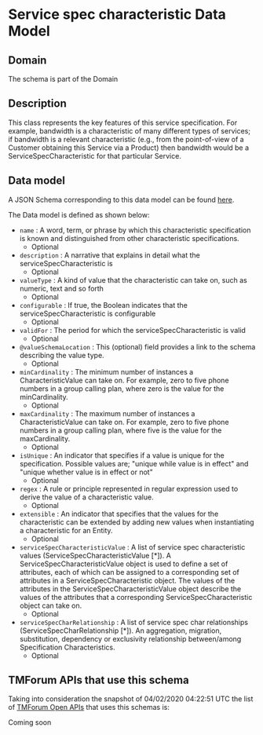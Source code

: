 # Service spec characteristic Data Model

## Domain

The  schema is part of the  Domain

## Description

This class represents the key features of this service specification. For example, bandwidth is a characteristic of many different types of services; if bandwidth is a relevant characteristic (e.g., from the point-of-view of a Customer obtaining this Service via a Product) then bandwidth would be a ServiceSpecCharacteristic for that particular Service.

## Data model

A JSON Schema corresponding to this data model can be found
[here](https://github.com/tmforum-rand/schemas/blob/candidates/Service/ServiceSpecCharacteristic.schema.json).

The Data model is defined as shown below:
- `name` : A word, term, or phrase by which this characteristic specification is known and distinguished from other characteristic specifications.
  - Optional
- `description` : A narrative that explains in detail what the serviceSpecCharacteristic is
  - Optional
- `valueType` : A kind of value that the characteristic can take on, such as numeric, text and so forth
  - Optional
- `configurable` : If true, the Boolean indicates that the serviceSpecCharacteristic is configurable
  - Optional
- `validFor` : The period for which the serviceSpecCharacteristic is valid
  - Optional
- `@valueSchemaLocation` : This (optional) field provides a link to the schema describing the value type.
  - Optional
- `minCardinality` : The minimum number of instances a CharacteristicValue can take on. For example, zero to five phone numbers in a group calling plan, where zero is the value for the minCardinality.
  - Optional
- `maxCardinality` : The maximum number of instances a CharacteristicValue can take on. For example, zero to five phone numbers in a group calling plan, where five is the value for the maxCardinality.
  - Optional
- `isUnique` : An indicator that specifies if a value is unique for the specification. Possible values are; &quot;unique while value is in effect&quot; and &quot;unique whether value is in effect or not&quot;
  - Optional
- `regex` : A rule or principle represented in regular expression used to derive the value of a characteristic value.
  - Optional
- `extensible` : An indicator that specifies that the values for the characteristic can be extended by adding new values when instantiating a characteristic for an Entity.
  - Optional
- `serviceSpecCharacteristicValue` : A list of service spec characteristic values (ServiceSpecCharacteristicValue [*]). A ServiceSpecCharacteristicValue object is used to define a set of attributes, each of which can be assigned to a corresponding set of attributes in a ServiceSpecCharacteristic object. The values of the attributes in the ServiceSpecCharacteristicValue object describe the values of the attributes that a corresponding ServiceSpecCharacteristic object can take on.
  - Optional
- `serviceSpecCharRelationship` : A list of service spec char relationships (ServiceSpecCharRelationship [*]). An aggregation, migration, substitution, dependency or exclusivity relationship between/among Specification Characteristics.
  - Optional




## TMForum APIs that use this schema

Taking into consideration the snapshot of 04/02/2020 04:22:51 UTC the list of [TMForum Open APIs](https://www.tmforum.org/open-apis/) that uses this schemas is:

Coming soon